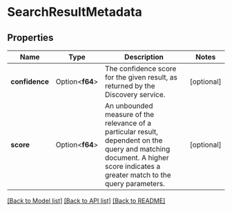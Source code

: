 # SearchResultMetadata

## Properties

Name | Type | Description | Notes
------------ | ------------- | ------------- | -------------
**confidence** | Option<**f64**> | The confidence score for the given result, as returned by the Discovery service. | [optional]
**score** | Option<**f64**> | An unbounded measure of the relevance of a particular result, dependent on the query and matching document. A higher score indicates a greater match to the query parameters. | [optional]

[[Back to Model list]](../README.md#documentation-for-models) [[Back to API list]](../README.md#documentation-for-api-endpoints) [[Back to README]](../README.md)


